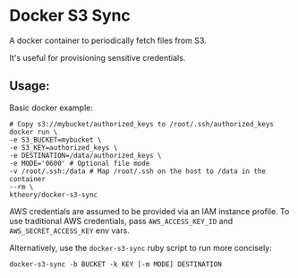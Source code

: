 # Docker S3 Sync

A docker container to periodically fetch files from S3.

It's useful for provisioning sensitive credentials.

## Usage:

Basic docker example:
```
# Copy s3://mybucket/authorized_keys to /root/.ssh/authorized_keys
docker run \
-e S3_BUCKET=mybucket \
-e S3_KEY=authorized_keys \
-e DESTINATION=/data/authorized_keys \
-e MODE='0600' # Optional file mode
-v /root/.ssh:/data # Map /root/.ssh on the host to /data in the container
--rm \
ktheory/docker-s3-sync
```

AWS credentials are assumed to be provided via an IAM instance profile.
To use traditional AWS credentials, pass `AWS_ACCESS_KEY_ID` and `AWS_SECRET_ACCESS_KEY` env vars.

Alternatively, use the `docker-s3-sync` ruby script to run more concisely:
```
docker-s3-sync -b BUCKET -k KEY [-m MODE] DESTINATION
```


